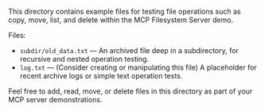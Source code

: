 This directory contains example files for testing file operations such as copy, move, list, and delete within the MCP Filesystem Server demo.

Files:
- `subdir/old_data.txt` — An archived file deep in a subdirectory, for recursive and nested operation testing.
- `log.txt` — (Consider creating or manipulating this file) A placeholder for recent archive logs or simple text operation tests.

Feel free to add, read, move, or delete files in this directory as part of your MCP server demonstrations.